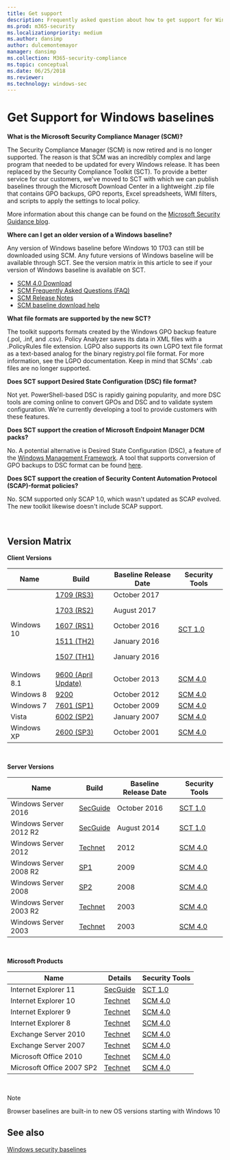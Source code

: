 ```yaml
---
title: Get support
description: Frequently asked question about how to get support for Windows baselines, the Security Compliance Toolkit (SCT), and related topics in your organization.
ms.prod: m365-security
ms.localizationpriority: medium
ms.author: dansimp
author: dulcemontemayor
manager: dansimp
ms.collection: M365-security-compliance
ms.topic: conceptual
ms.date: 06/25/2018
ms.reviewer: 
ms.technology: windows-sec
---
```


# Get Support for Windows baselines

**What is the Microsoft Security Compliance Manager (SCM)?**

The Security Compliance Manager (SCM) is now retired and is no longer supported. The reason is that SCM was an incredibly complex and large program that needed to be updated for every Windows release. It has been replaced by the Security Compliance Toolkit (SCT). To provide a better service for our customers, we've moved to SCT with which we can publish baselines through the Microsoft Download Center in a lightweight .zip file that contains GPO backups, GPO reports, Excel spreadsheets, WMI filters, and scripts to apply the settings to local policy.

More information about this change can be found on the [Microsoft Security Guidance blog](/archive/blogs/secguide/security-compliance-manager-scm-retired-new-tools-and-procedures).

**Where can I get an older version of a Windows baseline?**

Any version of Windows baseline before Windows 10 1703 can still be downloaded using SCM. Any future versions of Windows baseline will be available through SCT. See the version matrix in this article to see if your version of Windows baseline is available on SCT.

-   [SCM 4.0 Download](/previous-versions/tn-archive/cc936627(v=technet.10))
-   [SCM Frequently Asked Questions (FAQ)](https://social.technet.microsoft.com/wiki/contents/articles/1836.microsoft-security-compliance-manager-scm-frequently-asked-questions-faq.aspx)
-   [SCM Release Notes](https://social.technet.microsoft.com/wiki/contents/articles/1864.microsoft-security-compliance-manager-scm-release-notes.aspx)
-   [SCM baseline download help](https://social.technet.microsoft.com/wiki/contents/articles/1865.microsoft-security-compliance-manager-scm-baseline-download-help.aspx)

**What file formats are supported by the new SCT?**

The toolkit supports formats created by the Windows GPO backup feature (.pol, .inf, and .csv). Policy Analyzer saves its data in XML files with a .PolicyRules file extension. LGPO also supports its own LGPO text file format as a text-based analog for the binary registry.pol file format. For more information, see the LGPO documentation. Keep in mind that SCMs' .cab files are no longer supported.

**Does SCT support Desired State Configuration (DSC) file format?**

Not yet. PowerShell-based DSC is rapidly gaining popularity, and more DSC tools are coming online to convert GPOs and DSC and to validate system configuration. We're currently developing a tool to provide customers with these features.

**Does SCT support the creation of Microsoft Endpoint Manager DCM packs?**

No. A potential alternative is Desired State Configuration (DSC), a feature of the [Windows Management Framework](https://www.microsoft.com/download/details.aspx?id=40855). A tool that supports conversion of GPO backups to DSC format can be found [here](https://github.com/Microsoft/BaselineManagement).

**Does SCT support the creation of Security Content Automation Protocol (SCAP)-format policies?**

No. SCM supported only SCAP 1.0, which wasn't updated as SCAP evolved. The new toolkit likewise doesn't include SCAP support.

<br />

## Version Matrix

**Client Versions**

| Name | Build | Baseline Release Date | Security Tools |
|---|---|---|---|
|Windows 10 | [1709 (RS3)](/archive/blogs/secguide/security-baseline-for-windows-10-fall-creators-update-v1709-draft) <p> [1703 (RS2)](/archive/blogs/secguide/security-baseline-for-windows-10-creators-update-v1703-final) <p>[1607 (RS1)](/archive/blogs/secguide/security-baseline-for-windows-10-v1607-anniversary-edition-and-windows-server-2016) <p>[1511 (TH2)](/archive/blogs/secguide/security-baseline-for-windows-10-v1511-threshold-2-final) <p>[1507 (TH1)](/archive/blogs/secguide/security-baseline-for-windows-10-v1507-build-10240-th1-ltsb-update)| October 2017 <p>August 2017 <p>October 2016 <p>January 2016<p> January 2016 |[SCT 1.0](https://www.microsoft.com/download/details.aspx?id=55319) |
Windows 8.1 |[9600 (April Update)](/archive/blogs/secguide/security-baselines-for-windows-8-1-windows-server-2012-r2-and-internet-explorer-11-final)| October 2013| [SCM 4.0](/previous-versions/tn-archive/cc936627(v=technet.10)) |
Windows 8 |[9200](/previous-versions/tn-archive/jj916413(v=technet.10)) |October 2012| [SCM 4.0](/previous-versions/tn-archive/cc936627(v=technet.10))|
Windows 7 |[7601 (SP1)](/previous-versions/tn-archive/ee712767(v=technet.10))| October 2009| [SCM 4.0](/previous-versions/tn-archive/cc936627(v=technet.10)) |
| Vista |[6002 (SP2)](/previous-versions/tn-archive/dd450978(v=technet.10))| January 2007| [SCM 4.0](/previous-versions/tn-archive/cc936627(v=technet.10)) |
| Windows XP |[2600 (SP3)](/previous-versions/tn-archive/cc163061(v=technet.10))| October 2001| [SCM 4.0](/previous-versions/tn-archive/cc936627(v=technet.10))|

<br />

**Server Versions**

| Name | Build | Baseline Release Date | Security Tools |
|---|---|---|---|
|Windows Server 2016 | [SecGuide](/archive/blogs/secguide/security-baseline-for-windows-10-v1607-anniversary-edition-and-windows-server-2016) |October 2016 |[SCT 1.0](https://www.microsoft.com/download/details.aspx?id=55319) |
|Windows Server 2012 R2|[SecGuide](/archive/blogs/secguide/security-baseline-for-windows-10-v1607-anniversary-edition-and-windows-server-2016)|August 2014 | [SCT 1.0](https://www.microsoft.com/download/details.aspx?id=55319)|
|Windows Server 2012|[Technet](/previous-versions/tn-archive/jj898542(v=technet.10)) |2012| [SCM 4.0](/previous-versions/tn-archive/cc936627(v=technet.10)) |
Windows Server 2008 R2 |[SP1](/previous-versions/tn-archive/gg236605(v=technet.10))|2009 | [SCM 4.0](/previous-versions/tn-archive/cc936627(v=technet.10)) |
| Windows Server 2008 |[SP2](/previous-versions/tn-archive/cc514539(v=technet.10))| 2008 | [SCM 4.0](/previous-versions/tn-archive/cc936627(v=technet.10)) |
|Windows Server 2003 R2|[Technet](/previous-versions/tn-archive/cc163140(v=technet.10))| 2003 | [SCM 4.0](/previous-versions/tn-archive/cc936627(v=technet.10))|
|Windows Server 2003|[Technet](/previous-versions/tn-archive/cc163140(v=technet.10))|2003|[SCM 4.0](/previous-versions/tn-archive/cc936627(v=technet.10))|

<br />

**Microsoft Products**


|           Name            |                                                                            Details                                                                            |                               Security Tools                                |
|---------------------------|---------------------------------------------------------------------------------------------------------------------------------------------------------------|-----------------------------------------------------------------------------|
|   Internet Explorer 11    | [SecGuide](/archive/blogs/secguide/security-baselines-for-windows-8-1-windows-server-2012-r2-and-internet-explorer-11-final) |     [SCT 1.0](https://www.microsoft.com/download/details.aspx?id=55319)     |
|   Internet Explorer 10    |                                                [Technet](/previous-versions/tn-archive/jj898540(v=technet.10))                                                 | [SCM 4.0](/previous-versions/tn-archive/cc936627(v=technet.10)) |
|    Internet Explorer 9    |                                                [Technet](/previous-versions/tn-archive/hh539027(v=technet.10))                                                 | [SCM 4.0](/previous-versions/tn-archive/cc936627(v=technet.10)) |
|    Internet Explorer 8    |                                                [Technet](/previous-versions/tn-archive/ee712766(v=technet.10))                                                 | [SCM 4.0](/previous-versions/tn-archive/cc936627(v=technet.10)) |
|   Exchange Server 2010    |                                                [Technet](/previous-versions/tn-archive/hh913521(v=technet.10))                                                 | [SCM 4.0](/previous-versions/tn-archive/cc936627(v=technet.10)) |
|   Exchange Server 2007    |                                                [Technet](/previous-versions/tn-archive/hh913520(v=technet.10))                                                 | [SCM 4.0](/previous-versions/tn-archive/cc936627(v=technet.10)) |
|   Microsoft Office 2010   |                                                [Technet](/previous-versions/tn-archive/gg288965(v=technet.10))                                                 | [SCM 4.0](/previous-versions/tn-archive/cc936627(v=technet.10)) |
| Microsoft Office 2007 SP2 |                                                [Technet](/previous-versions/tn-archive/cc500475(v=technet.10))                                                 | [SCM 4.0](/previous-versions/tn-archive/cc936627(v=technet.10)) |

<br />

> [!NOTE]
> Browser baselines are built-in to new OS versions starting with Windows 10

## See also

[Windows security baselines](windows-security-baselines.md)